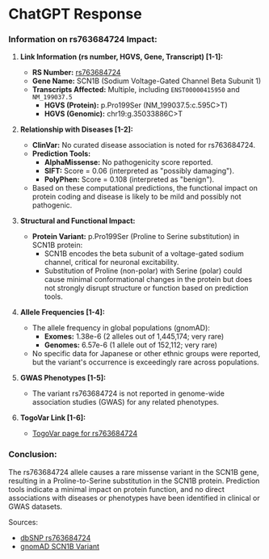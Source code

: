 # ChatGPT Response

### Information on rs763684724 Impact:

1. **Link Information (rs number, HGVS, Gene, Transcript) [1-1]:**
   - **RS Number:** [rs763684724](https://identifiers.org/dbsnp/rs763684724)
   - **Gene Name:** SCN1B (Sodium Voltage-Gated Channel Beta Subunit 1)
   - **Transcripts Affected:** Multiple, including `ENST00000415950` and `NM_199037.5`
     - **HGVS (Protein):** p.Pro199Ser (NM_199037.5:c.595C>T)
     - **HGVS (Genomic):** chr19:g.35033886C>T

2. **Relationship with Diseases [1-2]:**
   - **ClinVar:** No curated disease association is noted for rs763684724.
   - **Prediction Tools:**
     - **AlphaMissense:** No pathogenicity score reported.
     - **SIFT:** Score = 0.06 (interpreted as "possibly damaging").
     - **PolyPhen:** Score = 0.108 (interpreted as "benign").
   - Based on these computational predictions, the functional impact on protein coding and disease is likely to be mild and possibly not pathogenic.

3. **Structural and Functional Impact:**
   - **Protein Variant:** p.Pro199Ser (Proline to Serine substitution) in SCN1B protein:
     - SCN1B encodes the beta subunit of a voltage-gated sodium channel, critical for neuronal excitability.
     - Substitution of Proline (non-polar) with Serine (polar) could cause minimal conformational changes in the protein but does not strongly disrupt structure or function based on prediction tools.

4. **Allele Frequencies [1-4]:**
   - The allele frequency in global populations (gnomAD):
     - **Exomes:** 1.38e-6 (2 alleles out of 1,445,174; very rare)
     - **Genomes:** 6.57e-6 (1 allele out of 152,112; very rare)
   - No specific data for Japanese or other ethnic groups were reported, but the variant's occurrence is exceedingly rare across populations.

5. **GWAS Phenotypes [1-5]:**
   - The variant rs763684724 is not reported in genome-wide association studies (GWAS) for any related phenotypes.

6. **TogoVar Link [1-6]:**
   - [TogoVar page for rs763684724](https://togovar.biosciencedbc.jp/variant/19-35033886-C-T)

### Conclusion:
The rs763684724 allele causes a rare missense variant in the SCN1B gene, resulting in a Proline-to-Serine substitution in the SCN1B protein. Prediction tools indicate a minimal impact on protein function, and no direct associations with diseases or phenotypes have been identified in clinical or GWAS datasets.

Sources:
- [dbSNP rs763684724](https://identifiers.org/dbsnp/rs763684724)
- [gnomAD SCN1B Variant](https://gnomad.broadinstitute.org/variant/19-35033886-C-T?dataset=gnomad_r4)